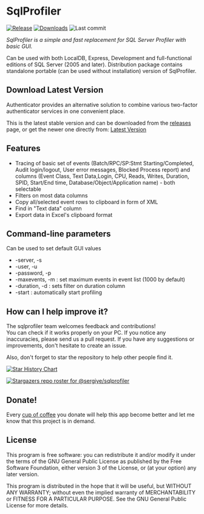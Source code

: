 # SqlProfiler
[![Release](https://img.shields.io/github/v/release/sergiye/sqlprofiler)](https://github.com/sergiye/sqlprofiler/releases/latest)
[![Downloads](https://img.shields.io/github/downloads/sergiye/sqlprofiler/total?color=ff4f42)](https://sergiye.github.io/github-release-stats/?username=rdp-wrapper&repository=rdpWrapper&page=1&per_page=100)
![Last commit](https://img.shields.io/github/last-commit/sergiye/sqlprofiler?color=00AD00)

*SqlProfiler is a simple and fast replacement for SQL Server Profiler with basic GUI.*

Can be used with both LocalDB, Express, Development and full-functional editions of SQL Server (2005 and later).
Distribution package contains standalone portable (can be used without installation) version of SqlProfiler.

## Download Latest Version

Authenticator provides an alternative solution to combine various two-factor authenticator services in one convenient place.

This is the latest stable version and can be downloaded from the [releases](https://github.com/sergiye/sqlprofiler/releases) page, or get the newer one directly from:
[Latest Version](https://github.com/sergiye/sqlprofiler/releases/latest)

## Features
 * Tracing of basic set of events (Batch/RPC/SP:Stmt Starting/Completed, Audit login/logout, User error messages, Blocked Process report) and columns (Event Class, Text Data,Login, CPU, Reads, Writes, Duration, SPID, Start/End time, Database/Object/Application name) - both selectable
 * Filters on most data columns
 * Copy all/selected event rows to clipboard in form of XML 
 * Find in "Text data" column
 * Export data in Excel's clipboard format


## Command-line parameters 
Can be used to set default GUI values
 * -server, -s  <server name>
 * -user, -u  <user name>
 * -password, -p <user password>
 * -maxevents, -m <value> : set maximum events in event list (1000 by default)
 * -duration, -d <min duration> : sets filter on duration column
 * -start  :  automatically start profiling

## How can I help improve it?
The sqlprofiler team welcomes feedback and contributions!<br/>
You can check if it works properly on your PC. If you notice any inaccuracies, please send us a pull request. If you have any suggestions or improvements, don't hesitate to create an issue.

Also, don't forget to star the repository to help other people find it.

[![Star History Chart](https://api.star-history.com/svg?repos=sergiye/sqlprofiler&type=Date)](https://star-history.com/#sergiye/sqlprofiler&Date)

[![Stargazers repo roster for @sergiye/sqlprofiler](https://reporoster.com/stars/sergiye/sqlprofiler)](https://github.com/sergiye/sqlprofiler/stargazers)

## Donate!
Every [cup of coffee](https://patreon.com/SergiyE) you donate will help this app become better and let me know that this project is in demand.

## License

This program is free software: you can redistribute it and/or modify it under the terms of the GNU General Public License as published by the Free Software Foundation, either version 3 of the License, or (at your option) any later version.

This program is distributed in the hope that it will be useful, but WITHOUT ANY WARRANTY; without even the implied warranty of MERCHANTABILITY or FITNESS FOR A PARTICULAR PURPOSE.  See the GNU General Public License for more details.

